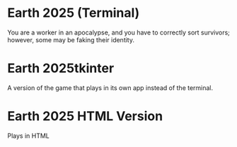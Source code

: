 # Earth 2025 (Terminal)
You are a worker in an apocalypse, and you have to correctly sort survivors; however, some may be faking their identity.
# Earth 2025tkinter
A version of the game that plays in its own app instead of the terminal.
# Earth 2025 HTML Version
Plays in HTML
